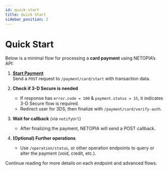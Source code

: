 ```yaml
---
id: quick-start
title: Quick Start
sidebar_position: 2
---
```


# Quick Start

Below is a minimal flow for processing a **card payment** using NETOPIA’s API:

1. **[Start Payment](./start-payment)**  
  Send a `POST` request to `/payment/card/start` with transaction data.

2. **Check if 3-D Secure is needed**  
   - If response has `error.code = 100` & `payment.status = 15`, it indicates 3-D Secure flow is required.  
   - Redirect user for 3DS, then finalize with `/payment/card/verify-auth`.

3. **Wait for callback** (via `notifyUrl`)  
   - After finalizing the payment, NETOPIA will send a POST callback.

4. **(Optional) Further operations**  
   - Use `/operation/status`, or other operation endpoints to query or alter the payment (void, credit, etc.).

Continue reading for more details on each endpoint and advanced flows.